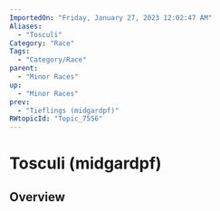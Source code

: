 ```yaml
---
ImportedOn: "Friday, January 27, 2023 12:02:47 AM"
Aliases:
  - "Tosculi"
Category: "Race"
Tags:
  - "Category/Race"
parent:
  - "Minor Races"
up:
  - "Minor Races"
prev:
  - "Tieflings (midgardpf)"
RWtopicId: "Topic_7556"
---
```

# Tosculi (midgardpf)
## Overview
